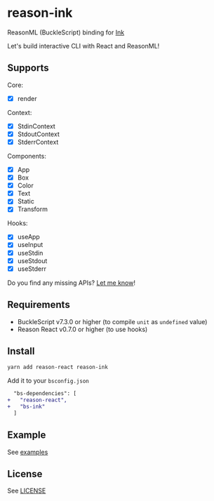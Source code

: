 # reason-ink

ReasonML (BuckleScript) binding for [Ink](https://github.com/vadimdemedes/ink)

Let's build interactive CLI with React and ReasonML!

## Supports

Core:

- [x] render

Context:

- [x] StdinContext
- [x] StdoutContext
- [x] StderrContext

Components:

- [x] App
- [x] Box
- [x] Color
- [x] Text
- [x] Static
- [x] Transform

Hooks:

- [x] useApp
- [x] useInput
- [x] useStdin
- [x] useStdout
- [x] useStderr

Do you find any missing APIs? [Let me know](https://github.com/cometkim/bs-ink/issues/new)!

## Requirements

- BuckleScript v7.3.0 or higher (to compile `unit` as `undefined` value)
- Reason React v0.7.0 or higher (to use hooks)

## Install

```bash
yarn add reason-react reason-ink
```

Add it to your `bsconfig.json`

```diff
  "bs-dependencies": [
+   "reason-react",
+   "bs-ink"
  ]
```

## Example

See [examples](./examples)

## License

See [LICENSE](./LICENSE)

